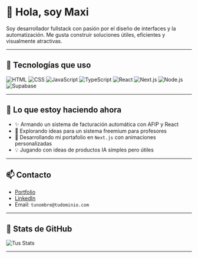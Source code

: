 # 👋 Hola, soy Maxi

Soy desarrollador fullstack con pasión por el diseño de interfaces y la automatización. Me gusta construir soluciones útiles, eficientes y visualmente atractivas.

---

## 🚀 Tecnologías que uso

![HTML](https://img.shields.io/badge/-HTML5-E34F26?style=flat&logo=html5&logoColor=white)
![CSS](https://img.shields.io/badge/-CSS3-1572B6?style=flat&logo=css3)
![JavaScript](https://img.shields.io/badge/-JavaScript-F7DF1E?style=flat&logo=javascript&logoColor=black)
![TypeScript](https://img.shields.io/badge/-TypeScript-007ACC?style=flat&logo=typescript)
![React](https://img.shields.io/badge/-React-61DAFB?style=flat&logo=react&logoColor=black)
![Next.js](https://img.shields.io/badge/-Next.js-000?style=flat&logo=nextdotjs)
![Node.js](https://img.shields.io/badge/-Node.js-339933?style=flat&logo=node.js)
![Supabase](https://img.shields.io/badge/-Supabase-3FCF8E?style=flat&logo=supabase)

---

## 🧠 Lo que estoy haciendo ahora

- ✨ Armando un sistema de facturación automática con AFIP y React
- 🧪 Explorando ideas para un sistema freemium para profesores
- 🧰 Desarrollando mi portafolio en `Next.js` con animaciones personalizadas
- 💡 Jugando con ideas de productos IA simples pero útiles

---

## 📫 Contacto

- [Portfolio](https://tuportfolio.com)  
- [LinkedIn](https://linkedin.com/in/tuusuario)  
- Email: `tunombre@tudominio.com`

---

## 🧱 Stats de GitHub

![Tus Stats](https://github-readme-stats.vercel.app/api?username=tuusuario&show_icons=true&theme=radical&hide_title=true)

---
